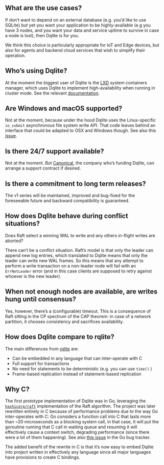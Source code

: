 ## What are the use cases?

If don’t want to depend on an external database (e.g. you’d like to use SQLite) but yet you want your application to be highly-available (e.g you have 3 nodes, and you want your data and service uptime to survive in case a node is lost), then Dqlite is for you.

We think this choice is particularly appropriate for IoT and Edge devices, but also for agents and backend cloud services that wish to simplify their operation.

## Who’s using Dqlite?

At the moment the biggest user of Dqlite is the [LXD](https://linuxcontainers.org/lxd/introduction/) system containers manager, which uses Dqlite to implement high-availability when running in cluster mode. See the relevant [documentation](https://linuxcontainers.org/lxd/docs/latest/clustering/).

## Are Windows and macOS supported?

Not at the moment, because under the hood Dqlite uses the Linux-specific `io_submit` asynchronous file system write API. That code leaves behind an interface that could be adapted to OSX and Windows though. See also this [issue](https://github.com/canonical/go-dqlite/issues/21).

## Is there 24/7 support available?

Not at the moment. But [Canonical](https://www.canonical.com), the company who’s funding Dqlite, can arrange a support contract if desired.

## Is there a commitment to long term releases?

The v1 series will be maintained, improved and bug-fixed for the foreseeable future and backward compatibility is guaranteed.

## How does Dqlite behave during conflict situations?

Does Raft select a winning WAL to write and any others in-flight writes are aborted?

There can’t be a conflict situation. Raft’s model is that only the leader can append new log entries, which translated to Dqlite means that only the leader can write new WAL frames. So this means that any attempt to perform a write transaction on a non-leader node will fail with an `ErrNotLeader` error (and in this case clients are supposed to retry against whoever is the new leader).

## When not enough nodes are available, are writes hung until consensus?

Yes, however, there’s a (configurable) timeout. This is a consequence of Raft sitting in the CP spectrum of the CAP theorem: in case of a network partition, it chooses consistency and sacrifices availability.

## How does Dqlite compare to rqlite?

The main differences from [rqlite](https://github.com/rqlite/rqlite) are:

* Can be embedded in any language that can inter-operate with C
* Full support for transactions
* No need for statements to be deterministic (e.g. you can use `time()` )
* Frame-based replication instead of statement-based replication

## Why C?

The first prototype implementation of Dqlite was in Go, leveraging the [`hashicorp/raft`](https://github.com/hashicorp/raft/) implementation of the Raft algorithm. The project was later rewritten entirely in C because of performance problems due to the way Go inter-operates with C: Go considers a function call into C that lasts more than ~20 microseconds as a blocking system call, in that case, it will put the goroutine running that C call in waiting queue and resuming it will effectively cause a context switch, degrading performance (since there were a lot of them happening). See also [this issue](https://github.com/golang/go/issues/19574) in the Go bug tracker.

The added benefit of the rewrite in C is that it’s now easy to embed Dqlite into project written in effectively any language since all major languages have provisions to create C bindings.
